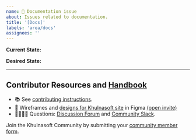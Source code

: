 ```yaml
---
name: 📄 Documentation issue
about: Issues related to documentation.
title: '[Docs]'
labels: 'area/docs'
assignees: ''
---
```

**Current State:**

**Desired State:**

---
<h2>Contributor Resources and <a href="https://khulnasoft.com/community/handbook">Handbook</a></h2>

- 📚 See [contributing instructions](https://github.com/khulnasoft/layer5/blob/master/CONTRIBUTING.md).
- 🎨 Wireframes and [designs for Khulnasoft site](https://www.figma.com/file/5ZwEkSJwUPitURD59YHMEN/Khulnasoft-Designs) in Figma [(open invite)](https://www.figma.com/team_invite/redeem/qJy1c95qirjgWQODApilR9)
- 🙋🏾🙋🏼 Questions: [Discussion Forum](https://discuss.khulnasoft.com) and [Community Slack](https://slack.khulnasoft.com).

Join the Khulnasoft Community by submitting your [community member form](https://khulnasoft.com/newcomer).

